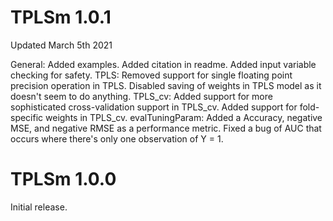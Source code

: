 # TPLSm 1.0.1

Updated March 5th 2021

General:
Added examples.
Added citation in readme.
Added input variable checking for safety.
TPLS:
Removed support for single floating point precision operation in TPLS.
Disabled saving of weights in TPLS model as it doesn't seem to do anything.
TPLS_cv:
Added support for more sophisticated cross-validation support in TPLS_cv.
Added support for fold-specific weights in TPLS_cv.
evalTuningParam:
Added a Accuracy, negative MSE, and negative RMSE as a performance metric.
Fixed a bug of AUC that occurs where there's only one observation of Y = 1.


# TPLSm 1.0.0

Initial release.